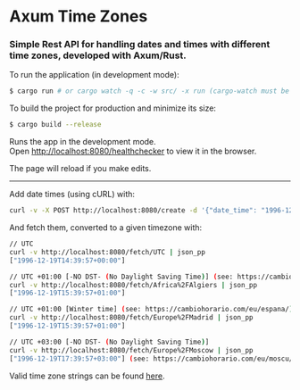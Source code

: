 # Axum Time Zones

### Simple Rest API for handling dates and times with different time zones, developed with Axum/Rust.

To run the application (in development mode):

```bash
$ cargo run # or cargo watch -q -c -w src/ -x run (cargo-watch must be installed on the system)
```

To build the project for production and minimize its size:

```bash
$ cargo build --release
```

Runs the app in the development mode.<br>
Open [http://localhost:8080/healthchecker](http://localhost:8080/healthchecker) to view it in the browser.

The page will reload if you make edits.

---

Add date times (using cURL) with:

```bash
curl -v -X POST http://localhost:8080/create -d '{"date_time": "1996-12-19T16:39:57+02:00"}' -H "content-type: application/json" | json_pp
```

And fetch them, converted to a given timezone with:

```bash
// UTC
curl -v http://localhost:8080/fetch/UTC | json_pp
["1996-12-19T14:39:57+00:00"]

// UTC +01:00 [-NO DST- (No Daylight Saving Time)] (see: https://cambiohorario.com/africa/west/argelia/)
curl -v http://localhost:8080/fetch/Africa%2FAlgiers | json_pp
["1996-12-19T15:39:57+01:00"]

// UTC +01:00 [Winter time] (see: https://cambiohorario.com/eu/espana/)
curl -v http://localhost:8080/fetch/Europe%2FMadrid | json_pp
["1996-12-19T15:39:57+01:00"]

// UTC +03:00 [-NO DST- (No Daylight Saving Time)]
curl -v http://localhost:8080/fetch/Europe%2FMoscow | json_pp
["1996-12-19T17:39:57+03:00"] (see: https://cambiohorario.com/eu/moscu/)
```

Valid time zone strings can be found [here](https://docs.rs/chrono-tz/latest/chrono_tz/enum.Tz.html).
